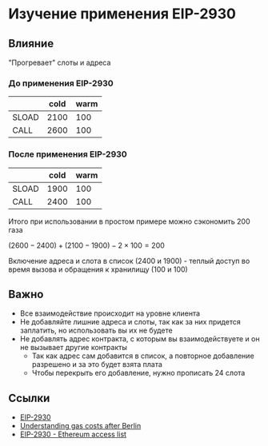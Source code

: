 # Изучение применения EIP-2930

## Влияние

"Прогревает" слоты и адреса

### До применения EIP-2930

|       | cold | warm |
| ----- | ---- | ---- |
| SLOAD | 2100 | 100  |
| CALL  | 2600 | 100  |

### После применения EIP-2930

|       | cold | warm |
| ----- | ---- | ---- |
| SLOAD | 1900 | 100  |
| CALL  | 2400 | 100  |

Итого при использовании в простом примере можно сэкономить 200 газа

$(2600 - 2400) + (2100 - 1900) - 2 × 100 = 200$

Включение адреса и слота в список ($2400$ и $1900$) - теплый доступ во время вызова и обращения к хранилищу ($100$ и $100$)

## Важно

- Все взаимодействие происходит на уровне клиента
- Не добавляйте лишние адреса и слоты, так как за них придется заплатить, но использовать вы их не будете
- Не добавлять адрес контракта, с которым вы взаимодействуете и он не вызывает другие контракты
  - Так как адрес сам добавится в список, а повторное добавление разрешено и за это будет взята плата
  - Чтобы перекрыть его добавление, нужно прописать 24 слота

## Ссылки

- [EIP-2930](https://eips.ethereum.org/EIPS/eip-2930)
- [Understanding gas costs after Berlin](https://hackmd.io/@fvictorio/gas-costs-after-berlin)
- [EIP-2930 - Ethereum access list](https://www.rareskills.io/post/eip-2930-optional-access-list-ethereum)
